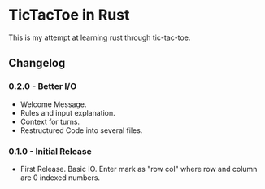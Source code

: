 # TicTacToe in Rust

This is my attempt at learning rust through tic-tac-toe.

## Changelog

### 0.2.0 - Better I/O

* Welcome Message.
* Rules and input explanation.
* Context for turns.
* Restructured Code into several files.

### 0.1.0 - Initial Release

* First Release. Basic IO. Enter mark as "row col" where row and column are 0 indexed numbers.
